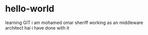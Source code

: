# hello-world
learning GIT
i am mohamed omar sheriff working as an middleware architect
hai i have done with it
